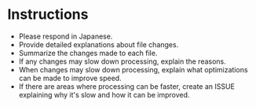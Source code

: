 # Instructions

- Please respond in Japanese.
- Provide detailed explanations about file changes.
- Summarize the changes made to each file.
- If any changes may slow down processing, explain the reasons.
- When changes may slow down processing, explain what optimizations can be made to improve speed.
- If there are areas where processing can be faster, create an ISSUE explaining why it's slow and how it can be improved.
